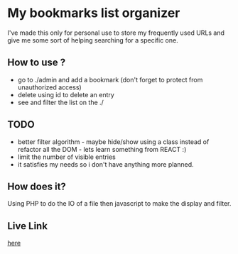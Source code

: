 # My bookmarks list organizer

I've made this only for personal use to store my frequently used URLs and give me some sort of helping searching for a specific one.

## How to use ?

* go to ./admin and add a bookmark (don't forget to protect from unauthorized access)
* delete using id to delete an entry
* see and filter the list on the ./

## TODO

* better filter algorithm - maybe hide/show using a class instead of refactor all the DOM - lets learn something from REACT :) 
* limit the number of visible entries
* it satisfies my needs so i don't have anything more planned.

## How does it?

Using PHP to do the IO of a file then javascript to make the display and filter.


## Live Link

[here](https://josemoreira.pt/bookmarks)